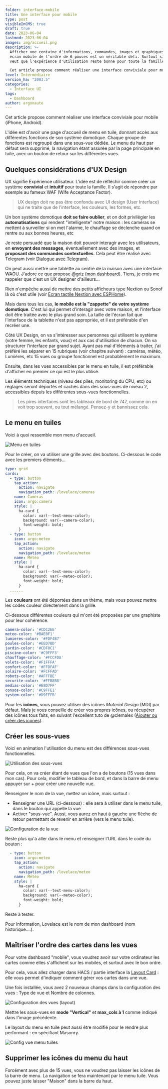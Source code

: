 ```yaml
---
folder: interface-mobile
title: Une interface pour mobile
type: post
visibleInCMS: true
draft: true
date: 2023-06-04
lastmod: 2023-06-04
images: img/accueil.png
description: >-
  Afficher une centaine d'informations, commandes, images et graphiques sur un
  écran mobile de l'ordre de 6 pouces est un véritable défi. Surtout si l'on
  veut que l'expérience d'utilisation reste bonne pour toute la famille. 

  Cet article propose comment réaliser une interface conviviale pour mobile avec Home Assistant.  
level: Intermédiaire
version_ha: "2003.5"
categories:
  - Interface UI
tags:
  - Dashboard
author: argonaute
---
```

Cet article propose comment réaliser une interface conviviale pour mobile (iPhone, Android). 

L'idée est d'avoir une page d'accueil de menu en tuile, donnant accès aux différentes fonctions de son système domotique. Chaque groupe de fonctions est regroupé dans une sous-vue dédiée. Le menu du haut par défaut sera supprimé, la navigation étant assurée par la page principale en tuile, avec un bouton de retour sur les différentes vues.

## Quelques considérations d'UX Design

UX signifie Expérience utilisateur. L'idée est de réfléchir comme créer un système **convivial** et **intuitif** pour toute la famille. Il s'agit de répondre par exemple au fameux WAF (Wife Acceptance Factor).

> UX design doit ne pas être confondu avec UI design (User Interface) qui ne traite que de l'interface, les couleurs, les formes, etc.

Un bon système domotique **doit se faire oublier**, et on doit privilégier les **automatisations** qui rendent "intelligente" notre maison : les caméras se mettent à surveiller si on met l'alarme, le chauffage se déclenche quand on rentre ou aux bonnes heures, etc

Je reste persuadé que la maison doit pouvoir interagir avec les utilisateurs, en **envoyant des messages**, éventuellement avec des images, et **proposant des commandes contextuelles**. Cela peut être réalisé avec Telegram (voir [Dialogue avec Telegram](/blog/ha_integration_telegram/)).

On peut aussi mettre une tablette au centre de la maison avec une interface WAOU. J'adore ce que propose @griz ([mon dashboard](https://forum.hacf.fr/t/mon-dashboard-griz/4544)). Tiens, je crois me rappeler que c'est un UX designer d'ailleurs...

Rien n'empêche aussi de mettre des petits afficheurs type Nextion ou Sonof là où c'est utile (voir [Ecran tactile Nextion avec ESPHome](/blog/esphome-ecran-tactile-nextion/)).

Mais dans tous les cas, **le mobile est la "zappette" de votre système domotique**. C'est lui qui permet d'interagir avec votre maison, et l'interface doit être traitée avec le plus grand soin. La taille de l'écran fait que l'interface de la tablette n'est pas appropriée, et il est préférable d'en recréer une.

Côté UX Design, on va s'intéresser aux personnes qui utilisent le système (votre femme, les enfants, vous) et aux cas d'utilisation de chacun. On va structurer l'interface par grand sujet. Ayant pas mal d'éléments à traiter, j'ai préféré les séparer en 15 rubriques (voir chapitre suivant) : caméras, météo, Lumières, etc 15 vues ou groupe fonctionnel est probablement le maximum.

Ensuite, dans les vues accessibles par le menu en tuile, il est préférable d'afficher en premier ce qui est le plus utilisé.

Les éléments techniques (niveau des piles, monitoring du CPU, etc) ou réglages seront déportés et cachés dans des sous-vues de niveau 2, accessibles depuis les différentes sous-vues fonctionnelles.

> Les pires interfaces sont les tableaux de bord de 747, comme on en voit trop souvent, ou tout mélangé. Pensez-y et bannissez cela.

## Le menu en tuiles

Voici à quoi ressemble mon menu d'accueil.

![Menu en tuiles](img/menu-en-tuiles.jpg "Menu en tuiles")

Pour le créer, on va utiliser une grille avec des boutons. Ci-dessous le code avec les premiers éléments...

```yaml
type: grid
cards:
  - type: button
    tap_action:
      action: navigate
      navigation_path: /lovelace/cameras
    name: Caméras
    icon: argo:camera
    style: |
      ha-card {
        color: var(--text-menu-color);
        background: var(--camera-color);
        font-weight: bold;
      }
  - type: button
    icon: argo:meteo
    tap_action:
      action: navigate
      navigation_path: /lovelace/meteo
    name: Météo
    style: |
      ha-card {
        color: var(--text-menu-color);
        background: var(--meteo-color);
        font-weight: bold;
      }
  ......
```

Les **couleurs** ont été déportées dans un thème, mais vous pouvez mettre les codes couleur directement dans la grille. 

Ci-dessous différentes couleurs qui m'ont été proposées par une graphiste pour leur cohérence. 

```yaml
camera-color: '#CDC2EE'
meteo-color: '#BAE0F1'
lumieres-color: '#FDF4B7'
poules-color: '#EED7BD'
jardin-color: '#CDF0C1'
piscine-color: '#C9FFF3'
chauffage-color: '#FCCFDA'
volets-color: '#F1FFFA'
confort-color: '#FFDFAF'
solaire-color: '#FCFFAD'
robots-color: '#AFFFBE'
securite-color: '#FFB8B8'
medias-color: '#E8D7FF'
consos-color: '#C9FFE1'
system-color: '#D9FFFB'
```

Pour les **icônes**, vous pouvez utiliser des icônes *Material Design* (MDI) par défaut. Mais je vous conseille de créer vos propres icônes, ou récupérer des icônes tous faits, en suivant l'excellent tuto de @clemalex ([Ajouter ou créer des icones](https://forum.hacf.fr/t/ajouter-creer-des-icones/4190)).

## Créer les sous-vues

Voici en animation l'utilisation du menu est des différences sous-vues fonctionnelles.

![Utilisation des sous-vues](img/sous-vues.gif "Utilisation des sous-vues")

Pour cela, on va créer étant de vues que l'on a de boutons (15 vues dans mon cas). Pour cela, modifier le tableau de bord, et dans la barre de menu appuyer sur + pour créer une nouvelle vue.

Renseigner le nom de la vue, mettez un icône, mais surtout :

* Renseigner une URL (ci-dessous) : elle sera à utiliser dans le menu tuile, dans le bouton qui appelle la vue
* Activer "sous-vue". Aussi, vous aurez en haut à gauche une flèche de retour permettant de revenir en arrière (vers le menu tuile).

![Configuration de la vue](img/configuration-vues.png "Configuration de la vue")

Reste plus qu'à aller dans le menu et renseigner l'URL dans le code du bouton :

```yaml
  - type: button
    icon: argo:meteo
    tap_action:
      action: navigate
      navigation_path: /lovelace/meteo
    name: Météo
    style: |
      ha-card {
        color: var(--text-menu-color);
        background: var(--meteo-color);
        font-weight: bold;
      }
```

Reste à tester.

Pour information, Lovelace est le nom de mon dashboard (nom historique....).

## Maîtriser l'ordre des cartes dans les vues

Pour votre dashboard "mobile", vous voudrez avoir sur votre ordinateur les cartes comme elles s'affichent sur les mobiles, et surtout avec le bon ordre.

Pour cela, vous allez charger dans HACS / partie interface la [Layout Card](https://community.home-assistant.io/t/layout-card-take-control-of-where-your-cards-end-up/147805) : elle vous permet d'indiquer comment gérer vos cartes dans une vue. 

 Une fois installée, vous avez 2 nouveaux champs dans la configuration des vues : Type de vue et Nombre de colonnes. 

![Configuration des vues (layout)](img/configuration-vue-layout.jpg "Configuration des vues (layout)")

Mettre les sous-vues en **mode "Vertical"** et **max_cols à 1** comme indiqué dans l'image précédente.

Le layout du menu en tuile peut aussi être modifié pour le rendre plus performant : en spécifiant Masonry.

![Config vue menu tuiles](img/config-vue-menu.jpg "Config vue menu tuiles")

## Supprimer les icônes du menu du haut

Forcément avec plus de 15 vues, vous ne voudrez pas laisser les icônes de la barre de menu. La navigation se fera maintenant par le menu tuile. Vous pouvez juste laisser "Maison" dans la barre du haut.